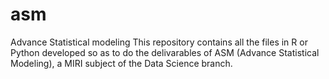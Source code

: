 # asm
Advance Statistical modeling
This repository contains all the files in R or Python developed so as to do the delivarables of ASM (Advance Statistical Modeling), a MIRI subject of the Data Science branch.
